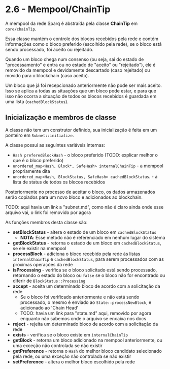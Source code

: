 # 2.6 - Mempool/ChainTip

A mempool da rede Sparq é abstraída pela classe **ChainTip** em `core/chainTip`.

Essa classe mantém o controle dos blocos recebidos pela rede e contém informações como o bloco preferido (escolhido pela rede), se o bloco está sendo processado, foi aceito ou rejeitado.

Quando um bloco chega num consenso (ou seja, sai do estado de "processamento" e entra ou no estado de "aceito" ou "rejeitado"), ele é removido da mempool e devidamente descartado (caso rejeitado) ou movido para o blockchain (caso aceito).

Um bloco que já foi recepcionado anteriormente não pode ser mais aceito. Isso se aplica a todas as situações que um bloco pode estar, e para que isso não ocorra a situação de todos os blocos recebidos é guardada em uma lista (`cachedBlockStatus`).

## Inicialização e membros de classe

A classe não tem um construtor definido, sua inicialização é feita em um ponteiro em `Subnet::initialize`.

A classe possui as seguintes variáveis internas:

* `Hash preferedBlockHash` - o bloco preferido (TODO: explicar melhor o que é o bloco preferido)
* `unordered_map<Hash, Block*, SafeHash> internalChainTip` - a mempool propriamente dita
* `unordered_map<Hash, BlockStatus, SafeHash> cachedBlockStatus`. - a lista de status de todos os blocos recebidos

Posteriormente no processo de aceitar o bloco, os dados armazenados serão copiados para um novo bloco e adicionados ao blockchain.

TODO: aqui havia um link a "subnet.md", como não é claro ainda onde esse arquivo vai, o link foi removido por agora

As funções membros desta classe são:

* **setBlockStatus** - altera o estado de um bloco em `cachedBlockStatus`
  * **NOTA**: Esse método não é referenciado em nenhum lugar do sistema
* **getBlockStatus** - retorna o estado de um bloco em `cachedBlockStatus`, se ele existir na mempool
* **processBlock** - adiciona o bloco recebido pela rede às listas `internalChainTip` e `cachedBlockStatus`, para serem processados com as proximas operações da rede
* **isProcessing** - verifica se o bloco solicitado está sendo processado, retornando o estado do bloco ou `false` se o bloco não for encontrado ou diferir de `BlockStatus::Processing`
* **accept** - aceita um determinado bloco de acordo com a solicitação da rede
  * Se o bloco foi verificado anteriormente e não está sendo processado, o mesmo é enviado ao `State::processNewBlock`, e adicionado ao 'Chain Head'
  * TODO: havia um link para "state.md" aqui, removido por agora enquanto não sabemos onde o arquivo se encaixa nos docs
* **reject** - rejeita um determinado bloco de acordo com a solicitação da rede
* **exists** - verifica se o bloco existe em `internalChainTip`
* **getBlock** - retorna um bloco adicionado na mempool anteriormente, ou uma exceção não controlada se não existir
* **getPreference** - retorna o `Hash` do melhor bloco candidato selecionado pela rede, ou uma exceção não controlada se não existir
* **setPreference** - altera o melhor bloco escolhido pela rede

